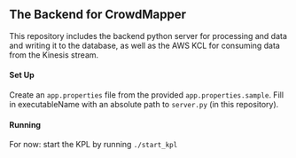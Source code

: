 ## The Backend for CrowdMapper

This repository includes the backend python server for processing and data and writing it to the database, as well as the AWS KCL for consuming data from the Kinesis stream.

#### Set Up
Create an `app.properties` file from the provided `app.properties.sample`. Fill in executableName with an absolute path to `server.py` (in this repository).

#### Running
For now: start the KPL by running `./start_kpl`